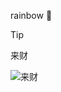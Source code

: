 rainbow 🌈

>[!TIP]
> 来财

![来财](https://github.com/user-attachments/assets/919ea607-d97c-4945-af21-b415b322782a)
